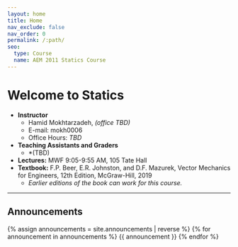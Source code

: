 ```yaml
---
layout: home
title: Home
nav_exclude: false
nav_order: 0
permalink: /:path/
seo:
  type: Course
  name: AEM 2011 Statics Course
---
```


# Welcome to Statics

- **Instructor**
  - Hamid Mokhtarzadeh, *(office TBD)*
  - E-mail: mokh0006
  - Office Hours: *TBD*
- **Teaching Assistants and Graders**
  - *(TBD)
- **Lectures:** MWF 9:05-9:55 AM, 105 Tate Hall
- **Textbook:** F.P. Beer, E.R. Johnston, and D.F. Mazurek, Vector Mechanics for Engineers, 12th Edition, McGraw-Hill, 2019
  - *Earlier editions of the book can work for this course.*

----
## Announcements

{% assign announcements = site.announcements | reverse %}
{% for announcement in announcements %}
{{ announcement }}
{% endfor %}
